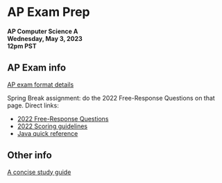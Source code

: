 # AP Exam Prep

__AP Computer Science A__  
__Wednesday, May 3, 2023__  
__12pm PST__  


## AP Exam info

[AP exam format details](https://apcentral.collegeboard.org/courses/ap-computer-science-a/exam)  

Spring Break assignment: do the 2022 Free-Response Questions 
on that page.  Direct links:

- [2022 Free-Response Questions](https://apcentral.collegeboard.org/media/pdf/ap22-frq-computer-science-a.pdf)  
- [2022 Scoring guidelines](https://apcentral.collegeboard.org/media/pdf/ap22-sg-computer-science-a.pdf)
- [Java quick reference](https://apcentral.collegeboard.org/media/pdf/ap-computer-science-a-java-quick-reference_0.pdf)  

## Other info

[A concise study guide](https://ap-computer-science-guide.github.io/)


